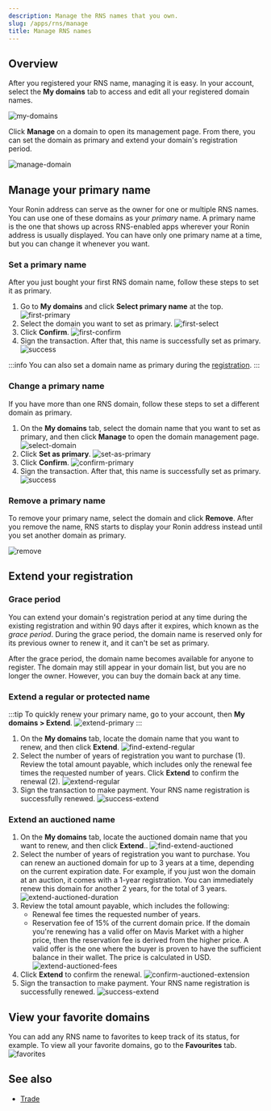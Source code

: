 ```yaml
---
description: Manage the RNS names that you own.
slug: /apps/rns/manage
title: Manage RNS names
---
```


## Overview

After you registered your RNS name, managing it is easy. In your account, select the **My domains** tab to access and edit all your registered domain names.

![my-domains](assets/manage/my-domains.png)

Click **Manage** on a domain to open its management page. From there, you can set the domain as primary and extend your domain's registration period.

![manage-domain](assets/manage/manage-domain.png)

## Manage your primary name

Your Ronin address can serve as the owner for one or multiple RNS names. You can use one of these domains as your *primary* name. A primary name is the one that shows up across RNS-enabled apps wherever your Ronin address is usually displayed. You can have only one primary name at a time, but you can change it whenever you want.

### Set a primary name

After you just bought your first RNS domain name, follow these steps to set it as primary.

1. Go to **My domains** and click **Select primary name** at the top.
![first-primary](assets/manage/first-primary.png)
1. Select the domain you want to set as primary.
![first-select](assets/manage/first-select.png)
1. Click **Confirm**.
![first-confirm](assets/manage/confirm-primary.png)
1. Sign the transaction. After that, this name is successfully set as primary.
![success](assets/manage/success-set-as-primary.png)

:::info
You can also set a domain name as primary during the [registration](./guides/register/regular.md).
:::

### Change a primary name

If you have more than one RNS domain, follow these steps to set a different domain as primary.

1. On the **My domains** tab, select the domain name that you want to set as primary, and then click **Manage** to open the domain management page.
![select-domain](assets/manage/select-domain.png)
1. Click **Set as primary**.
![set-as-primary](assets/manage/set-as-primary.png)
1. Click **Confirm**.
![confirm-primary](assets/manage/confirm-primary.png)
1. Sign the transaction. After that, this name is successfully set as primary.
![success](assets/manage/success-set-as-primary.png)

### Remove a primary name

To remove your primary name, select the domain and click **Remove**. After you remove the name, RNS starts to display your Ronin address instead until you set another domain as primary.

![remove](assets/manage/remove-primary.png)

## Extend your registration

### Grace period

You can extend your domain's registration period at any time during the existing registration and within 90 days after it expires, which known as the *grace period*. During the grace period, the domain name is reserved only for its previous owner to renew it, and it can't be set as primary. 

After the grace period, the domain name becomes available for anyone to register. The domain may still appear in your domain list, but you are no longer the owner. However, you can buy the domain back at any time.

### Extend a regular or protected name

:::tip
To quickly renew your primary name, go to your account, then **My domains > Extend**.
![extend-primary](assets/manage/extend-primary.png)
:::

1. On the **My domains** tab, locate the domain name that you want to renew, and then click **Extend**.
![find-extend-regular](assets/manage/find-extend-regular.png)
1. Select the number of years of registration you want to purchase (1). Review the total amount payable, which includes only the renewal fee times the requested number of years. Click **Extend** to confirm the renewal (2).
![extend-regular](assets/manage/extend-regular.png)
1. Sign the transaction to make payment. Your RNS name registration is successfully renewed.
![success-extend](assets/manage/success-extend.png)

### Extend an auctioned name

1. On the **My domains** tab, locate the auctioned domain name that you want to renew, and then click **Extend**..
![find-extend-auctioned](assets/manage/find-extend-auctioned.png)
1. Select the number of years of registration you want to purchase. You can renew an auctioned domain for up to 3 years at a time, depending on the current expiration date. For example, if you just won the domain at an auction, it comes with a 1-year registration. You can immediately renew this domain for another 2 years, for the total of 3 years. 
![extend-auctioned-duration](assets/manage/extend-auctioned-duration.png)
1. Review the total amount payable, which includes the following:
   * Renewal fee times the requested number of years.
   * Reservation fee of 15% of the current domain price. If the domain you're renewing has a valid offer on Mavis Market with a higher price, then the reservation fee is derived from the higher price. A valid offer is the one where the buyer is proven to have the sufficient balance in their wallet. The price is calculated in USD.
![extend-auctioned-fees](assets/manage/extend-auctioned-fees.png)
1. Click **Extend** to confirm the renewal.
![confirm-auctioned-extension](assets/manage/confirm-extend-auctioned.png)
1. Sign the transaction to make payment. Your RNS name registration is successfully renewed.
![success-extend](assets/manage/success-extend.png)

## View your favorite domains

You can add any RNS name to favorites to keep track of its status, for example. To view all your favorite domains, go to the **Favourites** tab.
![favorites](assets/manage/favorites.png)

## See also

* [Trade](./trade.md)
